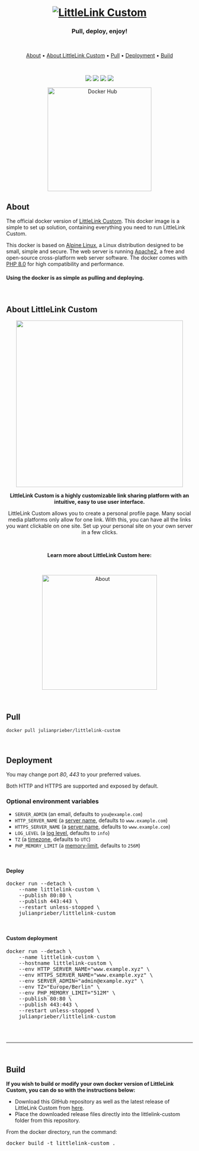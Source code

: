 <h1 align="center">
  <a href="https://hub.docker.com/r/julianprieber/littlelink-custom"><img src="https://i.imgur.com/5o0w0jk.png" alt="LittleLink Custom"></a>
</h1>

<h3 align="center">Pull, deploy, enjoy!</h3><br>

<p align="center">
  <a href="#1">About</a> •
  <a href="#2">About LittleLink Custom</a> •
  <a href="#3">Pull</a> •
  <a href="#4">Deployment</a> •
  <a href="#5">Build</a>
</p><br>


<p align="center">
<a href="https://github.com/JulianPrieber/llc-docker/stargazers"><img src="https://img.shields.io/github/stars/julianprieber/llc-docker?logo=github&style=flat&logo=appveyor&label=star%20this%20project"></img></a>
<a href="https://discord.littlelink-custom.com"><img src="https://img.shields.io/discord/955765706111193118?color=4A55CC&label=Discord&logo=discord&style=flat&logo=appveyor"></img></a>
<a href="https://github.com/sponsors/julianprieber"><img src="https://img.shields.io/github/sponsors/JulianPrieber?color=BF4B8A&logo=githubsponsors&style=flat&logo=appveyor=Sponsor%20on%20Github"></img></a>
<a href="https://patreon.com/julianprieber"><img src="https://img.shields.io/endpoint.svg?url=https%3A%2F%2Fshieldsio-patreon.vercel.app%2Fapi%3Fusername%3Djulianprieber%26type%3Dpatrons&style=flat&logo=appveyor"></img></a>
</p>

<p align="center">
  <a href="https://hub.docker.com/r/julianprieber/littlelink-custom"><img src="https://i.imgur.com/u9W2tg1.png" alt="Docker Hub" width="280" ></a>
</p>

<a name="1"></a>
## About

The official docker version of [LittleLink Custom](https://github.com/JulianPrieber/littlelink-custom). This docker image is a simple to set up solution, containing everything you need to run LittleLink Custom.

This docker is based on [Alpine Linux](https://www.alpinelinux.org/), a Linux distribution designed to be small, simple and secure. The web server is running [Apache2](https://www.apache.org/), a free and open-source cross-platform web server software. The docker comes with [PHP 8.0](https://www.php.net/releases/8.0/en.php) for high compatibility and performance.

#### Using the docker is as simple as pulling and deploying.

<br>

<a name="2"></a>
## About LittleLink Custom

<p align="center">
<img width="450" src="https://i.imgur.com/mtP2K3K.png">
</p>

<p align="center">
<strong>LittleLink Custom is a highly customizable link sharing platform with an intuitive, easy to use user interface.</strong>
    
<p align="center">LittleLink Custom allows you to create a personal profile page. Many social media platforms only allow for one link. With this, you can have all the links you want clickable on one site. Set up your personal site on your own server in a few clicks.</p>
</p>

<br>

<p align="center">
<strong>Learn more about LittleLink Custom here:</strong>
</p>

<br>

<p align="center">
  <a href="https://littlelink-custom.com"><img src="https://i.imgur.com/c1PYOs6.png" alt="About" width="310" ></a>
</p>

<br>

<a name="3"></a>
## Pull

`docker pull julianprieber/littlelink-custom`

<br>

<a name="4"></a>
## Deployment

You may change port *80*, *443* to your preferred values.  

Both HTTP and HTTPS are supported and exposed by default.

### Optional environment variables

- `SERVER_ADMIN` (an email, defaults to `you@example.com`)
- `HTTP_SERVER_NAME` (a [server name](https://httpd.apache.org/docs/2.4/fr/mod/core.html#servername), defaults to `www.example.com`)
- `HTTPS_SERVER_NAME` (a [server name](https://httpd.apache.org/docs/2.4/fr/mod/core.html#servername), defaults to `www.example.com`)
- `LOG_LEVEL` (a [log level](https://httpd.apache.org/docs/2.4/fr/mod/core.html#loglevel), defaults to `info`)
- `TZ` (a [timezone](https://www.php.net/manual/timezones.php), defaults to `UTC`)
- `PHP_MEMORY_LIMIT` (a [memory-limit](https://www.php.net/manual/ini.core.php#ini.memory-limit), defaults to `256M`)

<br>

#### Deploy

<pre>
docker run --detach \
    --name littlelink-custom \
    --publish 80:80 \
    --publish 443:443 \
    --restart unless-stopped \
    julianprieber/littlelink-custom
</pre>

<br>

#### Custom deployment

<pre>
docker run --detach \
    --name littlelink-custom \
    --hostname littlelink-custom \
    --env HTTP_SERVER_NAME="www.example.xyz" \
    --env HTTPS_SERVER_NAME="www.example.xyz" \
    --env SERVER_ADMIN="admin@example.xyz" \
    --env TZ="Europe/Berlin" \
    --env PHP_MEMORY_LIMIT="512M" \
    --publish 80:80 \
    --publish 443:443 \
    --restart unless-stopped \
    julianprieber/littlelink-custom
</pre>

<br>
<br>

---

<br>

<a name="5"></a>
## Build

**If you wish to build or modify your own docker version of LittleLink Custom, you can do so with the instructions below:**

- Download this GitHub repository as well as the latest release of LittleLink Custom from [here](https://github.com/JulianPrieber/littlelink-custom/releases/latest/download/littlelink-custom.zip).
- Place the downloaded release files directly into the littlelink-custom folder from this repository.

From the docker directory, run the command:
<pre>
docker build -t littlelink-custom .
</pre>

<br>
<br>
